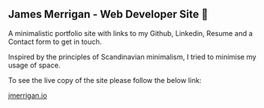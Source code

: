 ## James Merrigan - Web Developer Site 🚀

A minimalistic portfolio site with links to my Github, Linkedin, Resume and a Contact form to get in touch. 

Inspired by the principles of Scandinavian minimalism, I tried to minimise my usage of space.

To see the live copy of the site please follow the below link:

[jmerrigan.io](https://www.jmerrigan.io)